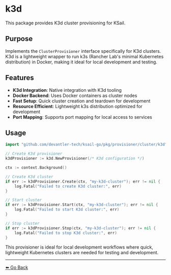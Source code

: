 # k3d

This package provides K3d cluster provisioning for KSail.

## Purpose

Implements the `ClusterProvisioner` interface specifically for K3d clusters. K3d is a lightweight wrapper to run k3s (Rancher Lab's minimal Kubernetes distribution) in Docker, making it ideal for local development and testing.

## Features

- **K3d Integration**: Native integration with K3d tooling
- **Docker Backend**: Uses Docker containers as cluster nodes
- **Fast Setup**: Quick cluster creation and teardown for development
- **Resource Efficient**: Lightweight k3s distribution optimized for development
- **Port Mapping**: Supports port mapping for local access to services

## Usage

```go
import "github.com/devantler-tech/ksail-go/pkg/provisioner/cluster/k3d"

// Create K3d provisioner
k3dProvisioner := k3d.NewProvisioner(/* K3d configuration */)

ctx := context.Background()

// Create K3d cluster
if err := k3dProvisioner.Create(ctx, "my-k3d-cluster"); err != nil {
    log.Fatal("Failed to create K3d cluster:", err)
}

// Start cluster
if err := k3dProvisioner.Start(ctx, "my-k3d-cluster"); err != nil {
    log.Fatal("Failed to start K3d cluster:", err)
}

// Stop cluster
if err := k3dProvisioner.Stop(ctx, "my-k3d-cluster"); err != nil {
    log.Fatal("Failed to stop K3d cluster:", err)
}
```

This provisioner is ideal for local development workflows where quick, lightweight Kubernetes clusters are needed for testing and development.

---

[⬅️ Go Back](../../../../README.md)